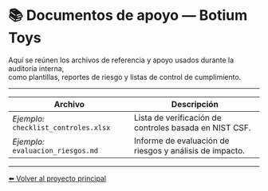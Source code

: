 # 📚 Documentos de apoyo — Botium Toys

Aquí se reúnen los archivos de referencia y apoyo usados durante la auditoría interna,  
como plantillas, reportes de riesgo y listas de control de cumplimiento.

---

| Archivo | Descripción |
|----------|-------------|
| *Ejemplo:* `checklist_controles.xlsx` | Lista de verificación de controles basada en NIST CSF. |
| *Ejemplo:* `evaluacion_riesgos.md` | Informe de evaluación de riesgos y análisis de impacto. |

---

[⬅️ Volver al proyecto principal](https://anmunozc.github.io/portafolio/projects/auditoria-botium-toys/)
